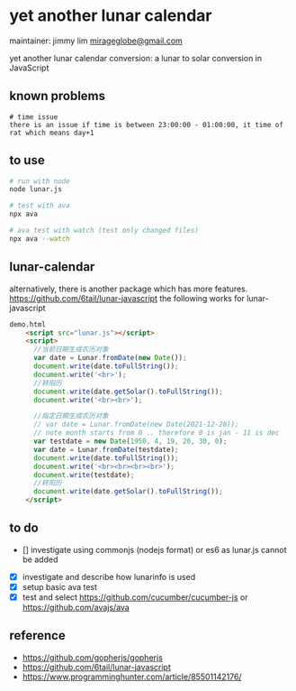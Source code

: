 # yet another lunar calendar

maintainer: jimmy lim <mirageglobe@gmail.com>

yet another lunar calendar conversion: a lunar to solar conversion in JavaScript

## known problems

```text
# time issue
there is an issue if time is between 23:00:00 - 01:00:00, it time of rat which means day+1
```

## to use

```bash
# run with node
node lunar.js

# test with ava
npx ava

# ava test with watch (test only changed files)
npx ava --watch
```

## lunar-calendar

alternatively, there is another package which has more features. <https://github.com/6tail/lunar-javascript>
the following works for lunar-javascript

```html
demo.html
    <script src="lunar.js"></script>
    <script>
      //当前日期生成农历对象
      var date = Lunar.fromDate(new Date());
      document.write(date.toFullString());
      document.write('<br>');
      //转阳历
      document.write(date.getSolar().toFullString());
      document.write('<br><br>');

      //指定日期生成农历对象
      // var date = Lunar.fromDate(new Date(2021-12-28));
      // note month starts from 0 .. therefore 0 is jan - 11 is dec
      var testdate = new Date(1950, 4, 19, 20, 30, 0);
      var date = Lunar.fromDate(testdate);
      document.write(date.toFullString());
      document.write('<br><br><br><br>');
      document.write(testdate);
      //转阳历
      document.write(date.getSolar().toFullString());
    </script>
```

## to do

- [] investigate using commonjs (nodejs format) or es6 as lunar.js cannot be
  added 
- [x] investigate and describe how lunarinfo is used
- [x] setup basic ava test
- [x] test and select <https://github.com/cucumber/cucumber-js> or <https://github.com/avajs/ava>

## reference

- <https://github.com/gopherjs/gopherjs>
- <https://github.com/6tail/lunar-javascript>
- <https://www.programminghunter.com/article/85501142176/>
